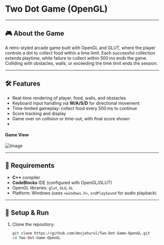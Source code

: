 # Two Dot Game (OpenGL)
---

## 🎮 About the Game

A retro-styled arcade game built with OpenGL and GLUT, where the player controls a dot to collect food within a time limit. Each successful collection extends playtime, while failure to collect within 500 ms ends the game. Colliding with obstacles, walls, or exceeding the time limit ends the session.

---

## 🛠️ Features

- Real-time rendering of player, food, walls, and obstacles  
- Keyboard input handling via **W/A/S/D** for directional movement  
- Time-limited gameplay: collect food every 500 ms to continue  
- Score tracking and display  
- Game over on collision or time-out, with final score shown
- 
#### Game View

![Image](https://github.com/user-attachments/assets/ace5b6a4-f989-4800-af14-031ea1affa45)

---

## 🧩 Requirements

- **C++** compiler  
- **CodeBlocks** IDE (configured with OpenGL/GLUT)  
- OpenGL libraries: `glut`, `GLU`, `GL`  
- Platform: Windows (uses `<windows.h>`, `sndPlaySound` for audio playback)

---

## 🚀 Setup & Run

1. Clone the repository:
   ```bash
   git clone https://github.com/devjohurul/Two-Dot-Game-OpenGL.git
   cd Two-Dot-Game-OpenGL
